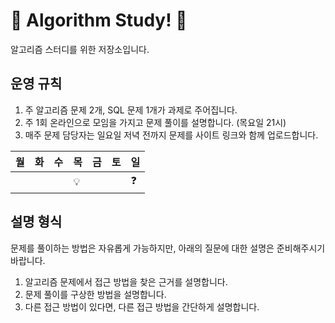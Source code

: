 # 🎉 Algorithm Study! 🎉

알고리즘 스터디를 위한 저장소입니다.



## 운영 규칙

1. 주 알고리즘 문제 2개, SQL 문제 1개가 과제로 주어집니다.
2. 주 1회 온라인으로 모임을 가지고 문제 풀이를 설명합니다. (목요일 21시)
3. 매주 문제 담당자는 일요일 저녁 전까지 문제를 사이트 링크와 함께 업로드합니다.

|월|화|수|목|금|토|일|
|--|--|--|--|--|--|--|
|  |  |  |💡|  |  |❓|

## 설명 형식

문제를 풀이하는 방법은 자유롭게 가능하지만, 아래의 질문에 대한 설명은 준비해주시기 바랍니다.

1. 알고리즘 문제에서 접근 방법을 찾은 근거를 설명합니다.
2. 문제 풀이를 구상한 방법을 설명합니다.
3. 다른 접근 방법이 있다면, 다른 접근 방법을 간단하게 설명합니다.
